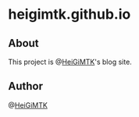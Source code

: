 # heigimtk.github.io

## About

This project is @[HeiGiMTK](https://github.com/HeiGiMTK)'s blog site.

## Author

@[HeiGiMTK](https://github.com/HeiGiMTK)
